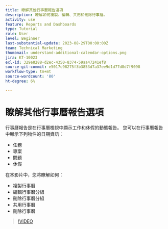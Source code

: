 ```yaml
---
title: 瞭解其他行事曆報告選項
description: 瞭解如何複製、編輯、共用和刪除行事曆。
activity: use
feature: Reports and Dashboards
type: Tutorial
role: User
level: Beginner
last-substantial-update: 2023-08-29T00:00:00Z
team: Technical Marketing
thumbnail: understand-additional-calendar-options.png
jira: KT-10023
exl-id: 329e8288-d2ec-4350-8374-59aa47241ef8
source-git-commit: e5017c98275f3b3853d7a37ee9d1d77d8d7f9098
workflow-type: tm+mt
source-wordcount: '80'
ht-degree: 6%

---
```


# 瞭解其他行事曆報告選項

行事曆報告是在行事曆檢視中顯示工作和休假的動態報告。 您可以在行事曆報告中顯示下列物件的日期資訊：

* 任務
* 專案
* 問題
* 休假

在本影片中，您將瞭解如何：

* 複製行事曆
* 編輯行事曆分組
* 刪除行事曆分組
* 共用行事曆
* 刪除行事曆

>[!VIDEO](https://video.tv.adobe.com/v/3423530/?quality=12&learn=on)
